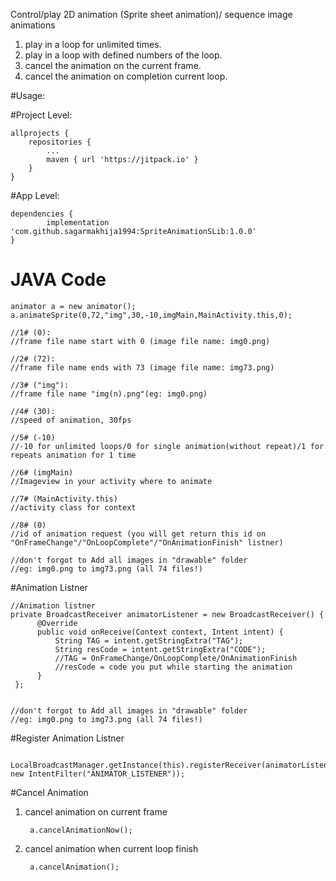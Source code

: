 Control/play 2D animation (Sprite sheet animation)/ sequence image animations
1) play in a loop for unlimited times.
2) play in a loop with defined numbers of the loop.
3) cancel the animation on the current frame.
4) cancel the animation on completion current loop.

#Usage:

#Project Level:

	allprojects {
		repositories {
			...
			maven { url 'https://jitpack.io' }
		}
	}
	
	
#App Level:

	dependencies {
	        implementation 'com.github.sagarmakhija1994:SpriteAnimationSLib:1.0.0'
	}
	
    
# JAVA Code
    animator a = new animator();
    a.animateSprite(0,72,"img",30,-10,imgMain,MainActivity.this,0);
    
    //1# (0): 
    //frame file name start with 0 (image file name: img0.png)
    
    //2# (72):
    //frame file name ends with 73 (image file name: img73.png)
    
    //3# ("img"):
    //frame file name "img(n).png"(eg: img0.png)
    
    //4# (30):
    //speed of animation, 30fps
   
    //5# (-10)
    //-10 for unlimited loops/0 for single animation(without repeat)/1 for repeats animation for 1 time
    
    //6# (imgMain)
    //Imageview in your activity where to animate
    
    //7# (MainActivity.this)
    //activity class for context
    
    //8# (0)
    //id of animation request (you will get return this id on "OnFrameChange"/"OnLoopComplete"/"OnAnimationFinish" listner)
    
    //don't forgot to Add all images in "drawable" folder
    //eg: img0.png to img73.png (all 74 files!)


#Animation Listner

    //Animation listner
    private BroadcastReceiver animatorListener = new BroadcastReceiver() {
          @Override
          public void onReceive(Context context, Intent intent) {
              String TAG = intent.getStringExtra("TAG");
              String resCode = intent.getStringExtra("CODE");
              //TAG = OnFrameChange/OnLoopComplete/OnAnimationFinish
              //resCode = code you put while starting the animation
          }
     };


    //don't forgot to Add all images in "drawable" folder
    //eg: img0.png to img73.png (all 74 files!)

#Register Animation Listner

        LocalBroadcastManager.getInstance(this).registerReceiver(animatorListener, new IntentFilter("ANIMATOR_LISTENER"));

#Cancel Animation

1) cancel animation on current frame
		
        a.cancelAnimationNow();
        
2) cancel animation when current loop finish
		
        a.cancelAnimation();
        
